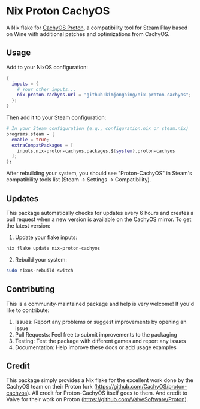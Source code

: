 # Nix Proton CachyOS

A Nix flake for [CachyOS Proton](https://github.com/CachyOS/proton-cachyos), a compatibility tool for Steam Play based on Wine with additional patches and optimizations from CachyOS.

## Usage

Add to your NixOS configuration:

```nix
{
  inputs = {
    # Your other inputs...
    nix-proton-cachyos.url = "github:kimjongbing/nix-proton-cachyos";
  };
}
```

Then add it to your Steam configuration:

```nix
# In your Steam configuration (e.g., configuration.nix or steam.nix)
programs.steam = {
  enable = true;
  extraCompatPackages = [
    inputs.nix-proton-cachyos.packages.${system}.proton-cachyos
  ];
};
```

After rebuilding your system, you should see "Proton-CachyOS" in Steam's compatibility tools list (Steam -> Settings -> Compatibility).

## Updates

This package automatically checks for updates every 6 hours and creates a pull request when a new version is available on the CachyOS mirror. To get the latest version:

1. Update your flake inputs:
```bash
nix flake update nix-proton-cachyos
```

2. Rebuild your system:
```bash
sudo nixos-rebuild switch
```

## Contributing

This is a community-maintained package and help is very welcome! If you'd like to contribute:

1. Issues: Report any problems or suggest improvements by opening an issue
2. Pull Requests: Feel free to submit improvements to the packaging
3. Testing: Test the package with different games and report any issues
4. Documentation: Help improve these docs or add usage examples

## Credit

This package simply provides a Nix flake for the excellent work done by the CachyOS team on their Proton fork (https://github.com/CachyOS/proton-cachyos). All credit for Proton-CachyOS itself goes to them. And credit to Valve for their work on Proton (https://github.com/ValveSoftware/Proton).
